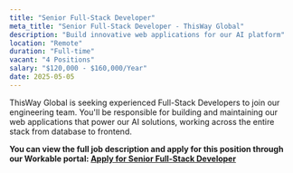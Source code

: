 ```yaml
---
title: "Senior Full-Stack Developer"
meta_title: "Senior Full-Stack Developer - ThisWay Global"
description: "Build innovative web applications for our AI platform"
location: "Remote"
duration: "Full-time"
vacant: "4 Positions"
salary: "$120,000 - $160,000/Year"
date: 2025-05-05
---
```


ThisWay Global is seeking experienced Full-Stack Developers to join our engineering team. You'll be responsible for building and maintaining our web applications that power our AI solutions, working across the entire stack from database to frontend.

**You can view the full job description and apply for this position through our Workable portal: [Apply for Senior Full-Stack Developer](https://apply.workable.com/thiswayglobal/j/Senior-Full-Stack-Developer/)**
